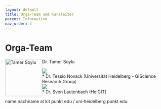 ```yaml
---
layout: default
title: Orga-Team und Kursleiter
parent: Information
nav_order: 4
---
```


# Orga-Team
<p>
<img src="https://raw.githubusercontent.com/heikalab/urbandatascience/main/images/soylu.jpg" alt="Tamer Soylu" style="float:left; width:120px;height:120px;"/>
Dr. Tamer Soylu
 </p>
<img src="{{site.url}}/images/novack.png" style="display: block; margin: auto;" />
* Dr. Tessio Novack (Universität Heidelberg - GIScience Research Group)
<img src="{{site.url}}/images/lautenbach.jpg" style="display: block; margin: auto;" />
* Dr. Sven Lautenbach (HeiGIT)

name.nachname at kit punkt edu / uni-heidelberg punkt edu
